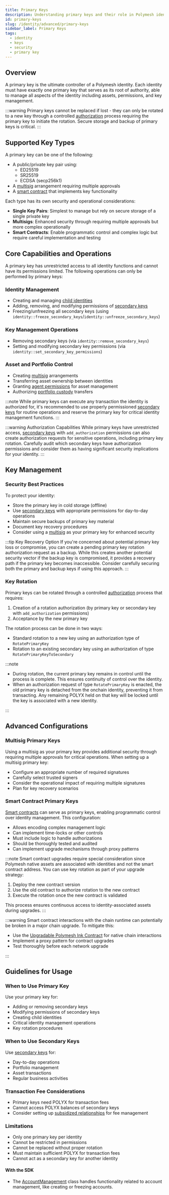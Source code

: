 ```yaml
---
title: Primary Keys
description: Understanding primary keys and their role in Polymesh identities
id: primary-keys
slug: /identity/advanced/primary-keys
sidebar_label: Primary Keys
tags:
  - identity
  - keys
  - security
  - primary key
---
```


## Overview

A primary key is the ultimate controller of a Polymesh identity. Each identity must have exactly one primary key that serves as its root of authority, able to manage all aspects of the identity including assets, permissions, and key management.

:::warning
Primary keys cannot be replaced if lost - they can only be rotated to a new key through a controlled [authorization](/authorizations) process requiring the primary key to initiate the rotation. Secure storage and backup of primary keys is critical.
:::

## Supported Key Types

A primary key can be one of the following:

- A public/private key pair using:
  - ED25519
  - SR25519
  - ECDSA (secp256k1)
- A [multisig](/identity/advanced/multisig) arrangement requiring multiple approvals
- A [smart contract](/development/smart-contracts) that implements key functionality

Each type has its own security and operational considerations:

- **Single Key Pairs**: Simplest to manage but rely on secure storage of a single private key
- **Multisigs**: Enhanced security through requiring multiple approvals but more complex operationally
- **Smart Contracts**: Enable programmatic control and complex logic but require careful implementation and testing

## Core Capabilities and Operations

A primary key has unrestricted access to all identity functions and cannot have its permissions limited. The following operations can only be performed by primary keys:

### Identity Management

- Creating and managing [child identities](/identity/advanced/child)
- Adding, removing, and modifying permissions of [secondary keys](/identity/advanced/secondary-keys)
- Freezing/unfreezing all secondary keys (using `identity::freeze_secondary_keys`/`identity::unfreeze_secondary_keys`)

### Key Management Operations

- Removing secondary keys (via `identity::remove_secondary_keys`)
- Setting and modifying secondary key permissions (via `identity::set_secondary_key_permissions`)

### Asset and Portfolio Control

- Creating [multisig](/identity/advanced/multisig) arrangements
- Transferring asset ownership between identities
- Granting [agent permissions](/asset-agents) for asset management
- Authorizing [portfolio custody](/portfolios/custody) transfers

:::note
While primary keys can execute any transaction the identity is authorized for, it's recommended to use properly permissioned [secondary keys](/identity/advanced/secondary-keys) for routine operations and reserve the primary key for critical identity management functions.
:::

:::warning Authorization Capabilities
While primary keys have unrestricted access, [secondary keys](/identity/advanced/secondary-keys) with `add_authorization` permissions can also create authorization requests for sensitive operations, including primary key rotation. Carefully audit which secondary keys have authorization permissions and consider them as having significant security implications for your identity.
:::

## Key Management

### Security Best Practices

To protect your identity:

- Store the primary key in cold storage (offline)
- Use [secondary keys](/identity/advanced/secondary-keys) with appropriate permissions for day-to-day operations
- Maintain secure backups of primary key material
- Document key recovery procedures
- Consider using a [multisig](/identity/advanced/multisig) as your primary key for enhanced security

:::tip Key Recovery Option
If you're concerned about potential primary key loss or compromise, you can create a pending primary key rotation authorization request as a backup. While this creates another potential security vector if the backup key is compromised, it provides a recovery path if the primary key becomes inaccessible. Consider carefully securing both the primary and backup keys if using this approach.
:::

### Key Rotation

Primary keys can be rotated through a controlled [authorization](/authorizations) process that requires:

1. Creation of a rotation authorization (by primary key or secondary key with `add_authorization` permissions)
2. Acceptance by the new primary key

The rotation process can be done in two ways:

- Standard rotation to a new key using an authorization type of `RotatePrimaryKey`
- Rotation to an existing secondary key using an authorization of type `RotatePrimaryKeyToSecondary`

:::note

- During rotation, the current primary key remains in control until the process is complete. This ensures continuity of control over the identity.
- When an authorization request of type `RotatePrimaryKey` is enacted, the old primary key is detached from the onchain identity, preventing it from transacting. Any remaining POLYX held on that key will be locked until the key is associated with a new identity.

:::

## Advanced Configurations

### Multisig Primary Keys

Using a multisig as your primary key provides additional security through requiring multiple approvals for critical operations. When setting up a multisig primary key:

- Configure an appropriate number of required signatures
- Carefully select trusted signers
- Consider the operational impact of requiring multiple signatures
- Plan for key recovery scenarios

### Smart Contract Primary Keys

[Smart contracts](/development/smart-contracts) can serve as primary keys, enabling programmatic control over identity management. This configuration:

- Allows encoding complex management logic
- Can implement time-locks or other controls
- Must include logic to handle authorizations
- Should be thoroughly tested and audited
- Can implement upgrade mechanisms through proxy patterns

:::note
Smart contract upgrades require special consideration since Polymesh native assets are associated with identities and not the smart contract address. You can use key rotation as part of your upgrade strategy:

1. Deploy the new contract version
2. Use the old contract to authorize rotation to the new contract
3. Execute the rotation once the new contract is validated

This process ensures continuous access to identity-associated assets during upgrades.
:::

:::warning
Smart contract interactions with the chain runtime can potentially be broken in a major chain upgrade. To mitigate this:

- Use the [Upgradable Polymesh Ink Contract](/development/smart-contracts/#upgradable-polymesh-ink-contract) for native chain interactions
- Implement a proxy pattern for contract upgrades
- Test thoroughly before each network upgrade

:::

## Guidelines for Usage

### When to Use Primary Key

Use your primary key for:

- Adding or removing secondary keys
- Modifying permissions of secondary keys
- Creating child identities
- Critical identity management operations
- Key rotation procedures

### When to Use Secondary Keys

Use [secondary keys](/identity/advanced/secondary-keys) for:

- Day-to-day operations
- Portfolio management
- Asset transactions
- Regular business activities

### Transaction Fee Considerations

- Primary keys need POLYX for transaction fees
- Cannot access POLYX balances of secondary keys
- Consider setting up [subsidized relationships](/accounts/subsidized) for fee management

### Limitations

- Only one primary key per identity
- Cannot be restricted in permissions
- Cannot be replaced without proper rotation
- Must maintain sufficient POLYX for transaction fees
- Cannot act as a secondary key for another identity

#### With the SDK

- The [AccountManagement](/sdk-docs/api/client/AccountManagement/classes/AccountManagement/) class handles functionality related to account management, like creating or freezing accounts.
